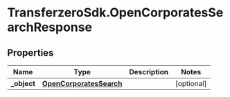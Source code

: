 # TransferzeroSdk.OpenCorporatesSearchResponse

## Properties
Name | Type | Description | Notes
------------ | ------------- | ------------- | -------------
**_object** | [**OpenCorporatesSearch**](OpenCorporatesSearch.md) |  | [optional] 


